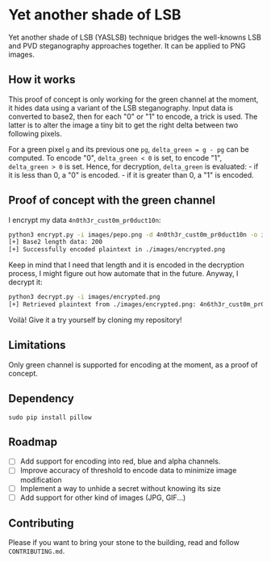 # Yet another shade of LSB

Yet another shade of LSB (YASLSB) technique bridges the well-knowns LSB and PVD steganography approaches together. It can be applied to PNG images.

## How it works

This proof of concept is only working for the green channel at the moment, it hides data using a variant of the LSB steganography. Input data is converted to base2, then for each "0" or "1" to encode, a trick is used. The latter is to alter the image a tiny bit to get the right delta between two following pixels.

For a green pixel `g` and its previous one `pg`, `delta_green = g - pg` can be computed. To encode "0", `delta_green < 0` is set, to encode "1", `delta_green > 0` is set. Hence, for decryption, `delta_green` is evaluated:
    - if it is less than 0, a "0" is encoded.
    - if it is greater than 0, a "1" is encoded.

## Proof of concept with the green channel

I encrypt my data `4n0th3r_cust0m_pr0duct10n`:

```bash
python3 encrypt.py -i images/pepo.png -d 4n0th3r_cust0m_pr0duct10n -o images/encrypted.png
[+] Base2 length data: 200
[+] Successfully encoded plaintext in ./images/encrypted.png
```

Keep in mind that I need that length and it is encoded in the decryption process, I might figure out how automate that in the future. Anyway, I decrypt it:

```bash
python3 decrypt.py -i images/encrypted.png                                                  
[+] Retrieved plaintext from ./images/encrypted.png: 4n6th3r_cust0m_pr0duct10n
```

Voilà! Give it a try yourself by cloning my repository!

## Limitations

Only green channel is supported for encoding at the moment, as a proof of concept.

## Dependency

`sudo pip install pillow`

## Roadmap
- [ ] Add support for encoding into red, blue and alpha channels.
- [ ] Improve accuracy of threshold to encode data to minimize image modification
- [ ] Implement a way to unhide a secret without knowing its size
- [ ] Add support for other kind of images (JPG, GIF...)

## Contributing

Please if you want to bring your stone to the building, read and follow `CONTRIBUTING.md`.